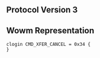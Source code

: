 ## Protocol Version 3

## Wowm Representation
```rust,ignore
clogin CMD_XFER_CANCEL = 0x34 {
}

```
